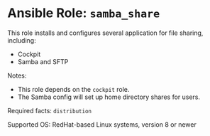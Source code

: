 # Ansible Role: `samba_share`

This role installs and configures several application for file sharing, including:

- Cockpit
- Samba and SFTP

Notes:

- This role depends on the `cockpit` role.
- The Samba config will set up home directory shares for users.

Required facts: `distribution`

Supported OS: RedHat-based Linux systems, version 8 or newer

